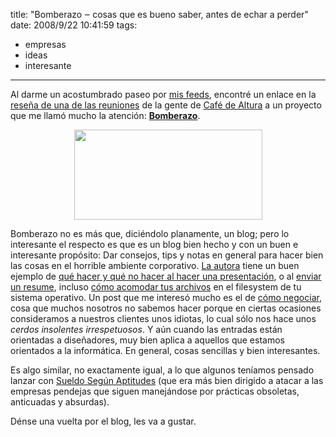 title: "Bomberazo ‒ cosas que es bueno saber, antes de echar a perder"
date: 2008/9/22 10:41:59
tags:
- empresas
- ideas
- interesante
---
Al darme un acostumbrado paseo por <a href="http://not-yet.com">mis feeds</a>, encontré un enlace en la <a href="http://www.cafedealtura.com/2008/09/17/resena-cafe-de-altura-030908-%E2%80%93-mexico-df/">reseña de una de las reuniones</a> de la gente de <a href="http://www.cafedealtura.com/">Café de Altura</a> a un proyecto que me llamó mucho la atención: <strong><a href="http://www.bomberazo.com.mx/">Bomberazo</a></strong>.
<p style="text-align: center;"><a href="http://bomberazo.com.mx"><img class="aligncenter size-full wp-image-644" title="bomberazo" src="http://damog.net/old/axiombox/2008/09/bomberazo.jpg" alt="" width="301" height="144" /></a></p>

Bomberazo no es más que, diciéndolo planamente, un blog; pero lo interesante el respecto es que es un blog bien hecho y con un buen e interesante propósito: Dar consejos, tips y notas en general para hacer bien las cosas en el horrible ambiente corporativo. <a href="http://www.bomberazo.com.mx/acerca-de/">La autora</a> tiene un buen ejemplo de <a href="http://www.bomberazo.com.mx/como-hacer-presentaciones-en-publico-y-no-hacer-el-oso-como-yo/#comments">qué hacer y qué no hacer al hacer una presentación</a>, o al <a href="http://www.bomberazo.com.mx/como-responder-a-una-oferta-de-empleo/#respond">enviar un resume</a>, incluso <a href="http://www.bomberazo.com.mx/algunos-consejos-para-nombrar-archivos/#comments">cómo acomodar tus archivos</a> en el filesystem de tu sistema operativo. Un post que me interesó mucho es el de <a href="http://www.bomberazo.com.mx/saber-negociar/#comments">cómo negociar</a>, cosa que muchos nosotros no sabemos hacer porque en ciertas ocasiones consideramos a nuestros clientes unos idiotas, lo cual sólo nos hace unos <em>cerdos insolentes irrespetuosos</em>. Y aún cuando las entradas están orientadas a diseñadores, muy bien aplica a aquellos que estamos orientados a la informática. En general, cosas sencillas y bien interesantes.

Es algo similar, no exactamente igual, a lo que algunos teníamos pensado lanzar con <a href="http://www.sueldosegunaptitudes.com/">Sueldo Según Aptitudes</a> (que era más bien dirigido a atacar a las empresas pendejas que siguen manejándose por prácticas obsoletas, anticuadas y absurdas).

Dénse una vuelta por el blog, les va a gustar.